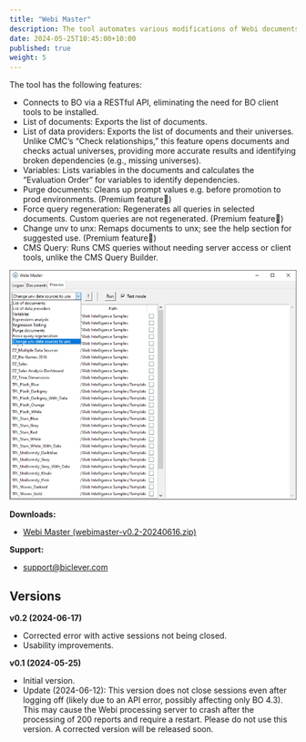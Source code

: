 ```yaml
---
title: "Webi Master"
description: The tool automates various modifications of Webi documents.
date: 2024-05-25T10:45:00+10:00
published: true
weight: 5
---
```


The tool has the following features:

* Connects to BO via a RESTful API, eliminating the need for BO client tools to be installed.
* List of documents: Exports the list of documents.
* List of data providers: Exports the list of documents and their universes. Unlike CMC’s “Check relationships,” this feature opens documents and checks actual universes, providing more accurate results and identifying broken dependencies (e.g., missing universes).
* Variables: Lists variables in the documents and calculates the “Evaluation Order” for variables to identify dependencies.
* Purge documents: Cleans up prompt values e.g. before promotion to prod environments. (Premium feature🌟)
* Force query regeneration: Regenerates all queries in selected documents. Custom queries are not regenerated. (Premium feature🌟)
* Change unv to unx: Remaps documents to unx; see the help section for suggested use. (Premium feature🌟)
* CMS Query: Runs CMS queries without needing server access or client tools, unlike the CMS Query Builder.

![Webi Master 0.1](/images/pages/webimaster-01.png)

**Downloads:**
- [Webi Master (webimaster-v0.2-20240616.zip)](https://drive.google.com/uc?export=download&id=1jKXZ87BrIG3zl4TyK9v4jxUMUw5UpJmv)

**Support:**
- [support@biclever.com](mailto:support@biclever.com)

## Versions

**v0.2 (2024-06-17)**
- Corrected error with active sessions not being closed.
- Usability improvements.

**v0.1 (2024-05-25)**
- Initial version.
- Update (2024-06-12): This version does not close sessions even after logging off (likely due to an API error, possibly affecting only BO 4.3). This may cause the Webi processing server to crash after the processing of 200 reports and require a restart. Please do not use this version. A corrected version will be released soon.